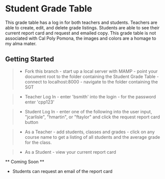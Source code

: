 # Student Grade Table

This grade table has a log in for both teachers and students. Teachers are able to create, edit, and delete grade listings. Students are able to see their current report card and request and emailed copy. This grade table is not associated with Cal Poly Pomona, the images and colors are a homage to my alma mater.



## Getting Started

> - Fork this branch
        - start up a local server with MAMP
        - point your document root to the folder containing the Student Grade Table
        - connect to localhost:8000
        - navigate to the folder containing the SGT

> - Teacher Log In
        - enter 'bsmith' into the login
        - for the password enter 'cpp123'

> - Student Log In
        - enter one of the following into the user input, "jcarlisle", "hmartin", or "ftaylor" and click the request report card button

> - As a Teacher 
        - add students, classes and grades
        - click on any course name to get a listing of all students and the average grade for the class.
            
> - As a Student
        - view your current report card
        
** Coming Soon ** 

- Students can request an email of the report card